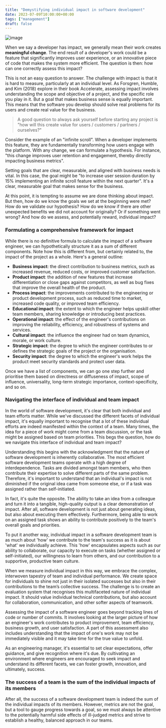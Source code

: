 ```yaml
---
title: "Demystifying individual impact in software development"
date: 2023-07-09T10:00:00+00:00
tags: ["management"]
draft: false
---
```


![image](/images/demystifying-individual-impact-in-software-development.jpg)

When we say a developer has impact, we generally mean their work creates **meaningful change**. The end result of a developer's work could be a feature that significantly improves user experience, or an innovative piece of code that makes the system more efficient. The question is then: how can one correctly assess this impact?

This is not an easy question to answer. The challenge with impact is that it is hard to measure, particularly at an individual level. As Forsgren, Humble, and Kim (2018) explore in their book Accelerate, assessing impact involves understanding the scope and objective of a project, and the specific role you play in it. But a goal that makes business sense is equally important. This means that the software you develop should solve real problems for its users and create real value for the business.

> A good question to always ask yourself before starting any project is "how will this create value for users / customers / partners / ourselves?"

Consider the example of an "infinite scroll". When a developer implements this feature, they are fundamentally transforming how users engage with the platform. With any change, we can formulate a hypothesis. For instance, "this change improves user retention and engagement, thereby directly impacting business metrics".

Setting goals that are clear, measurable, and aligned with business needs is vital. In this case, the goal might be "to increase user session duration by 15% implementing an infinite scroll feature within the next quarter". It's a clear, measurable goal that makes sense for the business.

At this point, it is tempting to assume we are done thinking about impact. But then, how do we know the goals we set at the beginning were met? How do we validate our hypothesis? How do we know if there are other unexpected benefits we did not account for originally? Or if something went wrong? And how do we assess, and potentially reward, individual impact?

### Formulating a comprehensive framework for impact

While there is no definitive formula to calculate the impact of a software engineer, we can hypothetically structure it as a sum of different components. Note how this is different from, but certainly related to, the impact of the project as a whole. Here's a general outline:

- **Business impact**: the direct contribution to business metrics, such as increased revenue, reduced costs, or improved customer satisfaction.
- **Product impact**: the addition of new features that increase differentiation or close gaps against competitors, as well as bug fixes that improve the overall health of the product.
- **Process impact**: the improvements contributed to the engineering or product development process, such as reduced time to market, increased code quality, or improved team efficiency.
- **Educational impact**: the extent to which the engineer helps upskill other team members, sharing knowledge or introducing best practices.
- **Operational impact**: the effect of the engineer's contributions on improving the reliability, efficiency, and robustness of systems and services.
- **Cultural impact**: the influence the engineer had on team dynamics, morale, or work culture.
- **Strategic impact**: the degree to which the engineer contributes to or defines the strategic goals of the project or the organisation.
- **Security impact**: the degree to which the engineer's work helps the product meet security standards and protect user data.

Once we have a list of components, we can go one step further and prioritise them based on directness or diffuseness of impact, scope of influence, universality, long-term strategic importance, context-specificity, and so on.

### Navigating the interface of individual and team impact

In the world of software development, it's clear that both individual and team efforts matter. While we've discussed the different facets of individual impact, it's equally important to recognise that a lot of these individual efforts are indeed manifested within the context of a team. Many times, the idea for a piece of work might come from a team discussion, or the task might be assigned based on team priorities. This begs the question, how do we navigate this interface of individual and team impact?

Understanding this begins with the acknowledgment that the nature of software development is inherently collaborative. The most efficient software development teams operate with a high degree of interdependence. Tasks are divided amongst team members, who then contribute their expertise to solve different parts of the same problem. Therefore, it's important to understand that an individual's impact is not diminished if the original idea came from someone else, or if a task was assigned rather than self-initiated.

In fact, it's quite the opposite. The ability to take an idea from a colleague and turn it into a tangible, high-quality output is a clear demonstration of impact. After all, software development is not just about generating ideas, but also about executing them effectively. Furthermore, being able to work on an assigned task shows an ability to contribute positively to the team's overall goals and priorities.

To put it another way, individual impact in a software development team is as much about 'how' we contribute to the team's success as it is about 'what' we individually achieve. This 'how' encapsulates aspects such as our ability to collaborate, our capacity to execute on tasks (whether assigned or self-initiated), our willingness to learn from others, and our contribution to a supportive, productive team culture.

When we measure individual impact in this way, we embrace the complex, interwoven tapestry of team and individual performance. We create space for individuals to shine not just in their isolated successes but also in their contributions to the team’s collective success. The challenge is to create an evaluation system that recognises this multifaceted nature of individual impact. It should value individual technical contributions, but also account for collaboration, communication, and other softer aspects of teamwork.

Assessing the impact of a software engineer goes beyond tracking lines of code or number of commits. It involves looking at the larger picture of how an engineer's work contributes to product improvement, team efficiency, business growth, and user satisfaction. A part of this assessment also includes understanding that the impact of one's work may not be immediately visible and it may take time for the true value to unfold.

As an engineering manager, it's essential to set clear expectations, offer guidance, and give recognition where it's due. By cultivating an environment where engineers are encouraged to seek impact and understand its different facets, we can foster growth, innovation, and ultimately, success.

### The success of a team is the sum of the individual impacts of its members

After all, the success of a software development team is indeed the sum of the individual impacts of its members. However, metrics are not the goal, but a tool to gauge progress towards a goal, so we must always be attentive to the potentially harmful side effects of ill-judged metrics and strive to establish a healthy, balanced approach in our teams.
